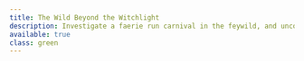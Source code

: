```yaml
---
title: The Wild Beyond the Witchlight
description: Investigate a faerie run carnival in the feywild, and uncover its delights and secrets
available: true
class: green
---
```

